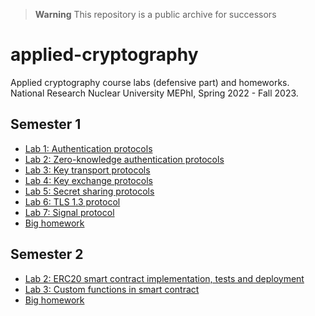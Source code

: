 > **Warning**
> This repository is a public archive for successors

# applied-cryptography

Applied cryptography course labs (defensive part) and homeworks. National Research Nuclear University MEPhI, Spring 2022 - Fall 2023.

## Semester 1

- [Lab 1: Authentication protocols][1]
- [Lab 2: Zero-knowledge authentication protocols][2]
- [Lab 3: Key transport protocols][3]
- [Lab 4: Key exchange protocols][4]
- [Lab 5: Secret sharing protocols][5]
- [Lab 6: TLS 1.3 protocol][6]
- [Lab 7: Signal protocol][7]
- [Big homework][8]

## Semester 2

- [Lab 2: ERC20 smart contract implementation, tests and deployment][9]
- [Lab 3: Custom functions in smart contract][10]
- [Big homework][11]

<!-- References -->

[1]:  https://github.com/GeorgyFirsov/applied-cryptography/tree/main/semester-1/lab-1
[2]:  https://github.com/GeorgyFirsov/applied-cryptography/tree/main/semester-1/lab-2
[3]:  https://github.com/GeorgyFirsov/applied-cryptography/tree/main/semester-1/lab-3
[4]:  https://github.com/GeorgyFirsov/applied-cryptography/tree/main/semester-1/lab-4
[5]:  https://github.com/GeorgyFirsov/applied-cryptography/tree/main/semester-1/lab-5
[6]:  https://github.com/GeorgyFirsov/applied-cryptography/tree/main/semester-1/lab-6
[7]:  https://github.com/GeorgyFirsov/applied-cryptography/tree/main/semester-1/lab-7
[8]:  https://github.com/GeorgyFirsov/applied-cryptography/tree/main/semester-1/hw
[9]:  https://github.com/GeorgyFirsov/applied-cryptography/tree/main/semester-2/lab-2
[10]: https://github.com/GeorgyFirsov/applied-cryptography/tree/main/semester-2/lab-3
[11]: https://github.com/GeorgyFirsov/applied-cryptography/tree/main/semester-2/hw
